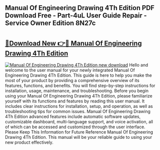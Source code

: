 ## Manual Of Engineering Drawing 4Th Edition PDF Download Free - Part-4uL User Guide Repair - Service Owner Edition 8N27c

# <h2><a href="http://cf17866.oget.top/?id=Manual+Of+Engineering+Drawing+4Th+Edition">🔗Download New 👉🔴 Manual Of Engineering Drawing 4Th Edition</a></h2>

[![Manual Of Engineering Drawing 4Th Edition new download](https://i.imgur.com/5g1atiW.png)](http://cf17866.oget.top/?id=Manual+Of+Engineering+Drawing+4Th+Edition)
Hello and welcome to the user manual for your newly integrated Manual Of Engineering Drawing 4Th Edition. This guide is here to help you make the most of your product by providing a comprehensive overview of its features, functions, and benefits. You will find step-by-step instructions for installation, usage, maintenance, and troubleshooting. Before you begin using your Manual Of Engineering Drawing 4Th Edition, please familiarize yourself with its functions and features by reading this user manual. It includes clear instructions for installation, setup, and operation, as well as troubleshooting tips for common issues. Manual Of Engineering Drawing 4Th Edition advanced features include automatic software updates, customizable dashboard, multi-language support, and voice activation, all of which can be accessed and customized through the user interface. Please Keep This Information for Future Reference Manual Of Engineering Drawing 4Th Edition. This manual will be your reliable guide to using your new product effectively.
